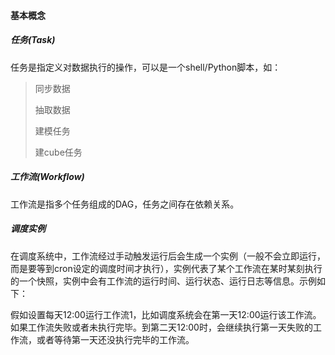 #### 基本概念

##### 任务(Task)

任务是指定义对数据执行的操作，可以是一个shell/Python脚本，如：

> 同步数据
>
> 抽取数据
>
> 建模任务
>
> 建cube任务

##### 工作流(Workflow)

工作流是指多个任务组成的DAG，任务之间存在依赖关系。

##### 调度实例

在调度系统中，工作流经过手动触发运行后会生成一个实例（一般不会立即运行，而是要等到cron设定的调度时间才执行），实例代表了某个工作流在某时某刻执行的一个快照，实例中会有工作流的运行时间、运行状态、运行日志等信息。示例如下：

假如设置每天12:00运行工作流1，比如调度系统会在第一天12:00运行该工作流。如果工作流失败或者未执行完毕。到第二天12:00时，会继续执行第一天失败的工作流，或者等待第一天还没执行完毕的工作流。